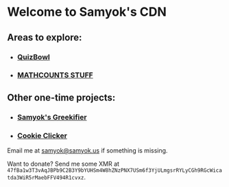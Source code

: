 # Welcome to Samyok's CDN

## Areas to explore: 
- ### [QuizBowl](//cdn.samyok.us/qb)
- ### [MATHCOUNTS STUFF](//cdn.samyok.us/mc%20cp.pdf)

## Other one-time projects:
- ### [Samyok's Greekifier](//cdn.samyok.us/greekify.html)
- ### [Cookie Clicker](//cdn.samyok.us/cookieclicker.html)

Email me at [samyok@samyok.us](mailto:samyok@samyok.us) if something is missing. 

Want to donate? Send me some XMR at `47fBa1w3T3vAqJBPb9C2B3Y9bYUHSm4W8hZNzPNX7USm6f3YjULmgsrRYLyCGh9RGcWicatda3WiR5rMaebFFV494R1cvxz`.
